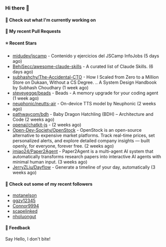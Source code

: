 ### Hi there 👋

#### 👷 Check out what I'm currently working on

#### 🔨 My recent Pull Requests


#### ⭐ Recent Stars

- [midudev/jscamp](https://github.com/midudev/jscamp) - Contenido y ejercicios del JSCamp InfoJobs (5 days ago)
- [BehiSecc/awesome-claude-skills](https://github.com/BehiSecc/awesome-claude-skills) - A curated list of Claude Skills. (6 days ago)
- [subhashchy/The-Accidental-CTO](https://github.com/subhashchy/The-Accidental-CTO) - How I Scaled from Zero to a Million Store on Dukaan,  Without a CS Degree.  .. A System Design Handbook by  Subhash Choudhary  (1 week ago)
- [steveyegge/beads](https://github.com/steveyegge/beads) - Beads - A memory upgrade for your coding agent (1 week ago)
- [neuphonic/neutts-air](https://github.com/neuphonic/neutts-air) - On-device TTS model by Neuphonic (2 weeks ago)
- [pathwaycom/bdh](https://github.com/pathwaycom/bdh) - Baby Dragon Hatchling (BDH) – Architecture and Code (2 weeks ago)
- [openai/chatkit-js](https://github.com/openai/chatkit-js) -  (2 weeks ago)
- [Open-Dev-Society/OpenStock](https://github.com/Open-Dev-Society/OpenStock) - OpenStock is an open-source alternative to expensive market platforms. Track real-time prices, set personalized alerts, and explore detailed company insights — built openly, for everyone, forever free. (2 weeks ago)
- [jmiao24/Paper2Agent](https://github.com/jmiao24/Paper2Agent) - Paper2Agent is a multi-agent AI system that automatically transforms research papers into interactive AI agents with minimal human input. (3 weeks ago)
- [JerryZLiu/Dayflow](https://github.com/JerryZLiu/Dayflow) - Generate a timeline of your day, automatically (3 weeks ago)

#### 👯 Check out some of my recent followers

- [motanelson](https://github.com/motanelson)
- [ggzy12345](https://github.com/ggzy12345)
- [Connor9994](https://github.com/Connor9994)
- [scapelinked](https://github.com/scapelinked)
- [nholuongut](https://github.com/nholuongut)

#### 💬 Feedback

Say Hello, I don't bite!